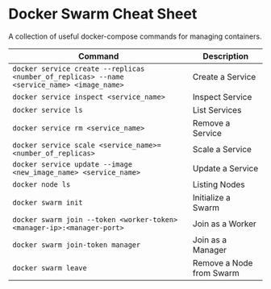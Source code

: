 # Docker Swarm Cheat Sheet

A collection of useful docker-compose commands for managing containers.

| Command                                | Description |
|----------------------------------------|-|
| `docker service create --replicas <number_of_replicas> --name <service_name> <image_name>` | Create a Service |
| `docker service inspect <service_name>` | Inspect Service |
| `docker service ls` | List Services |
| `docker service rm <service_name>` | Remove a Service |
| `docker service scale <service_name>=<number_of_replicas>` | Scale a Service |
| `docker service update --image <new_image_name> <service_name>` | Update a Service |
| `docker node ls` | Listing Nodes |
| `docker swarm init` | Initialize a Swarm |
| `docker swarm join --token <worker-token> <manager-ip>:<manager-port>` | Join as a Worker |
| `docker swarm join-token manager` | Join as a Manager |
| `docker swarm leave` | Remove a Node from Swarm |
